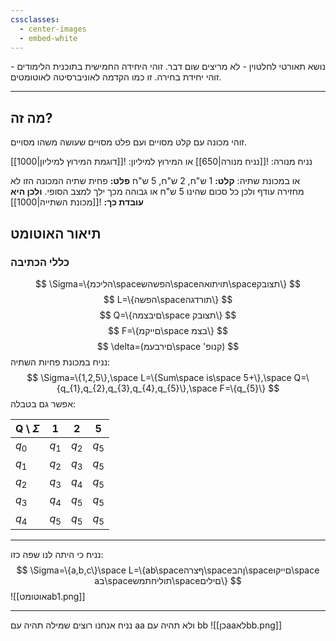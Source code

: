 ```yaml
---
cssclasses:
  - center-images
  - embed-white
---
```

נושא תאורטי לחלטוין - לא מריצים שום דבר.
זוהי היחידה החמישית בתוכנית הלימודים - זוהי יחידת בחירה.
זו כמו הקדמה לאוניברסיטה לאוטומטים.
***
## מה זה?
זוהי מכונה עם קלט מסויים ועם פלט מסויים שעושה משהו מסויים.

נניח מנורה:
![[נניח מנורה|650]]
או המירוץ למיליון:
![[דוגמת המירוץ למיליון|1000]]

או במכונת שתיה:
**קלט:** 1 ש"ח, 2 ש"ח, 5 ש"ח
**פלט:** פחית שתיה
המכונה הזו לא מחזירה עודף ולכן כל סכום שהינו 5 ש"ח או גבוהה מכך ילך למצב הסופי.
**ולכן היא עובדת כך:**
![[מכונת השתייה|1000]]
## תיאור האוטומט
### כללי הכתיבה
$$
\Sigma=\{הליכמ\spaceהפשהש\spaceתויתואה\spaceתצובק\}
$$
$$
L=\{הפשה\spaceתורדגה\}
$$
$$
Q=\{םיבצמה\space תצובק\}
$$
$$
F=\{םייקמ\space בצמ\}
$$
$$
\delta=(םירבעמ\space 'קנופ)
$$
נניח במכונת פחיות השתיה:
$$
\Sigma=\{1,2,5\},\space L=\{Sum\space is\space 5+\},\space Q=\{q_{1},q_{2},q_{3},q_{4},q_{5}\},\space F=\{q_{5}\}
$$
אפשר גם בטבלה:

| Q \ $\Sigma$ | 1       | 2       | 5       |
| ------------ | ------- | ------- | ------- |
| $q_{0}$      | $q_{1}$ | $q_{2}$ | $q_{5}$ |
| $q_{1}$      | $q_{2}$ | $q_{3}$ | $q_{5}$ |
| $q_{2}$      | $q_{3}$ | $q_{4}$ | $q_{5}$ |
| $q_{3}$      | $q_{4}$ | $q_{5}$ | $q_{5}$ |
| $q_{4}$      | $q_{5}$ | $q_{5}$ | $q_{5}$ |
***
נניח כי היתה לנו שפה כזו:
$$
\Sigma=\{a,b,c\}\space L=\{ab\spaceףצרה\spaceןהב\spaceםייקו\space aב\spaceתוליחתמש\spaceםילים\}
$$
![[אוטומטab1.png]]
***
נניח אנחנו רוצים שמילה תהיה עם aa ולא תהיה עם bb
![[כןaaלאbb.png]]